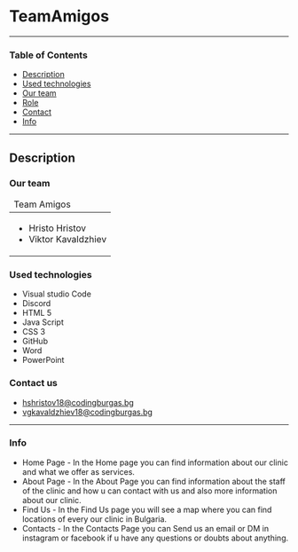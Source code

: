 # TeamAmigos
---
### Table of Contents
- [Description](#description)
- [Used technologies](#used-technologies)
- [Our team](#our-team)
- [Role](#role) 
- [Contact](#contact-us)
- [Info](#info)

---

## Description
### Our team
<table>
  <thead>
    <tr>
      <td align="left">
     Team Amigos
      </td>
    </tr>
  </thead>
  <tbody>
    <tr>
      <td>
        <ul>
          <li>Hristo Hristov</li>
          <li>Viktor Kavaldzhiev</li>
        </ul>
      </td>
    </tr>
  </tbody>
</table>




### Used technologies

- Visual studio Code
- Discord
- HTML 5
- Java Script
- CSS 3
- GitHub
- Word
- PowerPoint
### Contact us
- hshristov18@codingburgas.bg
- vgkavaldzhiev18@codingburgas.bg


---
### Info
- Home Page - In the Home page you can find information about our clinic and what we offer as services.
- About Page - In the About Page you can find information about the staff of the clinic and how u can contact with us and also more information about our clinic.
- Find Us - In the Find Us page you will see a map where you can find locations of every our clinic in Bulgaria.
- Contacts - In the Contacts Page you can Send us an email or DM in instagram or facebook if u have any questions or doubts about anything.


